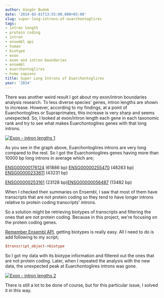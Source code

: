 ```yaml
---
author: Güngör Budak
date: '2014-03-01T13:55:00.000+03:00'
slug: super-long-introns-of-euarchontoglires
tags:
- intron length
- protein coding
- intron
- ensembl api
- human
- biotype
- exon
- exon and intron boundaries
- ensembl
- euarchontoglires
- homo sapiens
title: Super Long Introns of Euarchontoglires
year: '2014'
---
```


There was another weird result I got about my exon/intron boundaries analysis research. To less diverse species' genes, intron lengths are shown to increase. However, according to my findings, at a point of Euarchontoglires or Supraprimates, this increase is very sharp and seems unexpected. So, I looked at exon/intron length each gene in each taxonomic rank and try to see what makes Euarchontoglires genes with that long introns.

[![Exon - intron lengths 1](/public/images/exon-intron-lengths-1.png)](/public/images/exon-intron-lengths-1.png)

As you see in the graph above, Euarchontoglires introns are very long compared to the rest. So I got the Euarchontoglires genes having more than 10000 bp long introns in average which are;

<a href="http://www.ensembl.org/Homo_sapiens/Gene/Summary?db=core;g=ENSG00000176124;r=13:50656307-51297372;t=ENST00000378180" target="_blank">ENSG00000176124</a> (61886 bp)
<a href="http://www.ensembl.org/Homo_sapiens/Gene/Summary?g=ENSG00000255470;r=11:18161733-18211042;t=ENST00000527671" target="_blank">ENSG00000255470</a> (48283 bp)
<a href="http://www.ensembl.org/Homo_sapiens/Gene/Summary?g=ENSG00000233611;r=2:237076090-237203570" target="_blank">ENSG00000233611</a> (43231 bp)</div><div><a href="http://www.ensembl.org/Homo_sapiens/Gene/Summary?g=ENSG00000253161;r=8:37278859-37411701" target="_blank">ENSG00000253161</a> (23128 bp)<a href="http://www.ensembl.org/Homo_sapiens/Gene/Summary?g=ENSG00000056487;r=22:45277042-45405880" target="_blank">ENSG00000056487</a> (13482 bp)

When I checked their summaries on Ensembl, I saw that most of them have transcripts that are not protein coding so they tend to have longer introns relative to protein coding transcripts' introns.

So a solution might be retrieving biotypes of transcripts and filtering the ones that are not protein coding. Because in this project, we're focusing on the protein coding genes.

<a href="http://biyoenformatik.blogspot.com.tr/2013/11/how-to-get-transcripts-also-exons.html" target="_blank">Remember Ensembl API</a>, getting biotypes is really easy. All I need to do is add following to my script;

```perl
$transcript_object->biotype
```

So I got my data with its biotype information and filtered out the ones that are not protein coding. Later, when I repeated the analysis with the new data, the unexpected peak at Euarchontoglires introns was gone.

[![Exon - intron lengths 2](/public/images/exon-intron-lengths-2.png)](/public/images/exon-intron-lengths-2.png)

There is still a lot to be done of course, but for this particular issue, I solved it in this way.
